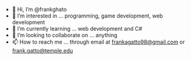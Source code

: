 - 👋 Hi, I’m @frankghato
- 👀 I’m interested in ... programming, game development, web development
- 🌱 I’m currently learning ... web development and C#
- 💞️ I’m looking to collaborate on ... anything
- 📫 How to reach me ... through email at frankagatto98@gmail.com or frank.gatto@temple.edu

<!---
frankghato/frankghato is a ✨ special ✨ repository because its `README.md` (this file) appears on your GitHub profile.
You can click the Preview link to take a look at your changes.
--->

